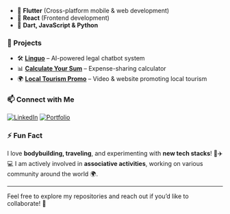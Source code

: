 - 🔹 **Flutter** (Cross-platform mobile & web development)
- 🔹 **React** (Frontend development)
- 🔹 **Dart, JavaScript & Python**

### 🚀 Projects
- 🛠️ **[Linguo](https://github.com/your-username/linguo)** – AI-powered legal chatbot system
- 📊 **[Calculate Your Sum](https://github.com/your-username/calculate-your-sum)** – Expense-sharing calculator
- 🌍 **[Local Tourism Promo](https://github.com/your-username/tourism-promo)** – Video & website promoting local tourism

### 📫 Connect with Me
[![LinkedIn](https://img.shields.io/badge/LinkedIn-blue?logo=linkedin)](https://www.linkedin.com/in/your-profile) 
[![Portfolio](https://img.shields.io/badge/Twitter-blue?logo=Portfolio)]([https://issambh.wixsite.com/portfolio/portfolio](https://issambh.wixsite.com/portfolio/portfolio))  

### ⚡ Fun Fact
I love **bodybuilding, traveling**, and experimenting with **new tech stacks**! 💪✈️💻
I am actively involved in **associative activities**, working on various community around the world 🌍.

---
Feel free to explore my repositories and reach out if you’d like to collaborate! 🚀
